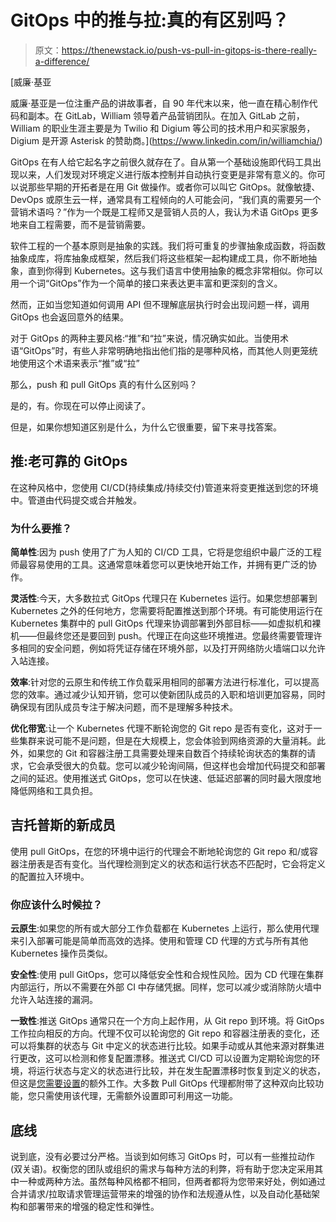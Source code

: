 # GitOps 中的推与拉:真的有区别吗？

> 原文：<https://thenewstack.io/push-vs-pull-in-gitops-is-there-really-a-difference/>

[](https://www.linkedin.com/in/williamchia/)

 [威廉·基亚

威廉·基亚是一位注重产品的讲故事者，自 90 年代末以来，他一直在精心制作代码和副本。在 GitLab，William 领导着产品营销团队。在加入 GitLab 之前，William 的职业生涯主要是为 Twilio 和 Digium 等公司的技术用户和买家服务，Digium 是开源 Asterisk 的赞助商。](https://www.linkedin.com/in/williamchia/) [](https://www.linkedin.com/in/williamchia/)

GitOps 在有人给它起名字之前很久就存在了。自从第一个基础设施即代码工具出现以来，人们发现对环境定义进行版本控制并自动执行变更是非常有意义的。你可以说那些早期的开拓者是在用 Git 做操作。或者你可以叫它 GitOps。就像敏捷、DevOps 或原生云一样，通常具有工程倾向的人可能会问，“我们真的需要另一个营销术语吗？”作为一个既是工程师又是营销人员的人，我认为术语 GitOps 更多地来自工程需要，而不是营销需要。

软件工程的一个基本原则是抽象的实践。我们将可重复的步骤抽象成函数，将函数抽象成库，将库抽象成框架，然后我们将这些框架一起构建成工具，你不断地抽象，直到你得到 Kubernetes。这与我们语言中使用抽象的概念非常相似。你可以用一个词“GitOps”作为一个简单的接口来表达更丰富和更深刻的含义。

然而，正如当您知道如何调用 API 但不理解底层执行时会出现问题一样，调用 GitOps 也会返回意外的结果。

对于 GitOps 的两种主要风格:“推”和“拉”来说，情况确实如此。当使用术语“GitOps”时，有些人非常明确地指出他们指的是哪种风格，而其他人则更笼统地使用这个术语来表示“推”或“拉”

那么，push 和 pull GitOps 真的有什么区别吗？

是的，有。你现在可以停止阅读了。

但是，如果你想知道区别是什么，为什么它很重要，留下来寻找答案。

## 推:老可靠的 GitOps

在这种风格中，您使用 CI/CD(持续集成/持续交付)管道来将变更推送到您的环境中。管道由代码提交或合并触发。

### 为什么要推？

**简单性**:因为 push 使用了广为人知的 CI/CD 工具，它将是您组织中最广泛的工程师最容易使用的工具。这通常意味着您可以更快地开始工作，并拥有更广泛的协作。

**灵活性**:今天，大多数拉式 GitOps 代理只在 Kubernetes 运行。如果您想部署到 Kubernetes 之外的任何地方，您需要将配置推送到那个环境。有可能使用运行在 Kubernetes 集群中的 pull GitOps 代理来协调部署到外部目标——如虚拟机和裸机——但最终您还是要回到 push。代理正在向这些环境推进。您最终需要管理许多相同的安全问题，例如将凭证存储在环境外部，以及打开网络防火墙端口以允许入站连接。

**效率**:针对您的云原生和传统工作负载采用相同的部署方法进行标准化，可以提高您的效率。通过减少认知开销，您可以使新团队成员的入职和培训更加容易，同时确保现有团队成员专注于解决问题，而不是理解多种技术。

**优化带宽**:让一个 Kubernetes 代理不断轮询您的 Git repo 是否有变化，这对于一些集群来说可能不是问题，但是在大规模上，您会体验到网络资源的大量消耗。此外，如果您的 Git 和容器注册工具需要处理来自数百个持续轮询状态的集群的请求，它会承受很大的负载。您可以减少轮询间隔，但这样也会增加代码提交和部署之间的延迟。使用推送式 GitOps，您可以在快速、低延迟部署的同时最大限度地降低网络和工具负担。

## 吉托普斯的新成员

使用 pull GitOps，在您的环境中运行的代理会不断地轮询您的 Git repo 和/或容器注册表是否有变化。当代理检测到定义的状态和运行状态不匹配时，它会将定义的配置拉入环境中。

### 你应该什么时候拉？

**云原生**:如果您的所有或大部分工作负载都在 Kubernetes 上运行，那么使用代理来引入部署可能是简单而高效的选择。使用和管理 CD 代理的方式与所有其他 Kubernetes 操作员类似。

**安全性**:使用 pull GitOps，您可以降低安全性和合规性风险。因为 CD 代理在集群内部运行，所以不需要在外部 CI 中存储凭据。同样，您可以减少或消除防火墙中允许入站连接的漏洞。

**一致性**:推送 GitOps 通常只在一个方向上起作用，从 Git repo 到环境。将 GitOps 工作拉向相反的方向。代理不仅可以轮询您的 Git repo 和容器注册表的变化，还可以将集群的状态与 Git 中定义的状态进行比较。如果手动或从其他来源对群集进行更改，这可以检测和修复配置漂移。推送式 CI/CD 可以设置为定期轮询您的环境，将运行状态与定义的状态进行比较，并在发生配置漂移时恢复到定义的状态，但这是[您需要设置](https://www.youtube.com/watch?v=Jh3pjr0uqWc)的额外工作。大多数 Pull GitOps 代理都附带了这种双向比较功能，您只需使用该代理，无需额外设置即可利用这一功能。

## 底线

说到底，没有必要过分严格。当谈到如何练习 GitOps 时，可以有一些推拉动作(双关语)。权衡您的团队或组织的需求与每种方法的利弊，将有助于您决定采用其中一种或两种方法。虽然每种风格都不相同，但两者都将为您带来好处，例如通过合并请求/拉取请求管理运营带来的增强的协作和法规遵从性，以及自动化基础架构和部署带来的增强的稳定性和弹性。

<svg xmlns:xlink="http://www.w3.org/1999/xlink" viewBox="0 0 68 31" version="1.1"><title>Group</title> <desc>Created with Sketch.</desc></svg>
